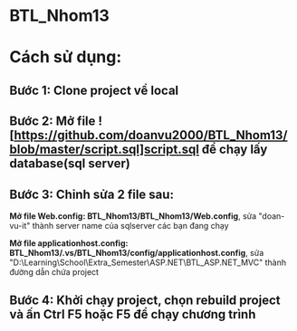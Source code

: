 # BTL_Nhom13
# Cách sử dụng:
## Bước 1: Clone project về local
## Bước 2: Mở file ![https://github.com/doanvu2000/BTL_Nhom13/blob/master/script.sql]script.sql để chạy lấy database(sql server)
## Bước 3: Chỉnh sửa 2 file sau:
**Mở file Web.config:  BTL_Nhom13/BTL_Nhom13/Web.config**, sửa "doan-vu-it" thành server name của sqlserver các bạn đang chạy

**Mở file applicationhost.config:  BTL_Nhom13/.vs/BTL_Nhom13/config/applicationhost.config**, sửa "D:\Learning\School\Extra_Semester\ASP.NET\BTL_ASP.NET_MVC" thành đường dẫn chứa project
## Bước 4: Khởi chạy project, chọn rebuild project và ấn Ctrl F5 hoặc F5 để chạy chương trình
